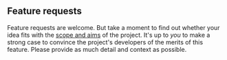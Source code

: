 ## Feature requests

Feature requests are welcome. But take a moment to find out whether your idea
fits with the [scope and aims](https://atos.readthedocs.io/en/latest/) of the project. It's up to *you* to make a strong
case to convince the project's developers of the merits of this feature. Please
provide as much detail and context as possible.
